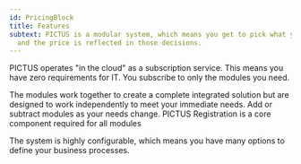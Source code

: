 ```yaml
---
id: PricingBlock
title: Features
subtext: PICTUS is a modular system, which means you get to pick what you want
  and the price is reflected in those decisions.
---
```

PICTUS operates "in the cloud" as a subscription service. This means you have zero requirements for IT. You subscribe to only the modules you need. 

The modules work together to create a complete integrated solution but are designed to work independently to meet your immediate needs. Add or subtract modules as your needs change. PICTUS Registration is a core component required for all modules

The system is highly configurable, which means you have many options to define your business processes.